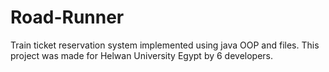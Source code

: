 # Road-Runner
Train ticket reservation system implemented using java OOP and files.
This project was made for Helwan University Egypt by 6 developers.
